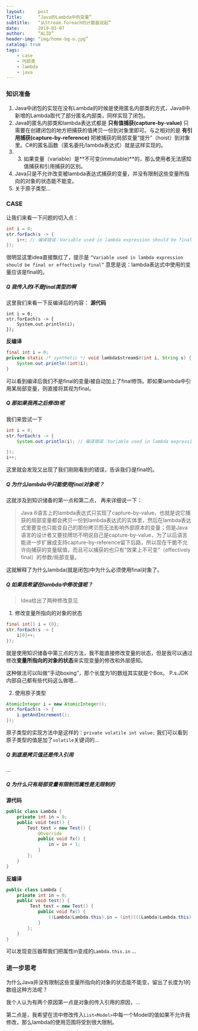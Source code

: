 ```yaml
---
layout:     post
Title:      “Java的Lambda中的变量”
subtitle:   “从Stream.foreach的计数器说起”
date:       2019-03-07
author:     “ALID”
header-img: “img/home-bg-o.jpg”
catalog: true
tags:
    - case
    - 内部类
    - lambda
    - java
---
```


### 知识准备
1. Java中闭包的实现在没有Lambda的时候是使用匿名内部类的方式，Java8中新增的Lambda取代了部分匿名内部类，同样实现了闭包。
2. Java的匿名内部类和lambda表达式都是 **只有值捕获(capture-by-value)** 只需要在创建闭包的地方把捕获的值拷贝一份到对象里即可。与之相对的是 **有引用捕获(capture-by-reference)** 把被捕获的局部变量“提升”（hoist）到对象里。C#的匿名函数（匿名委托/lambda表达式）就是这样实现的。
3. 3. 如果变量（variable）是**不可变(immutable)**的，那么使用者无法感知值捕获和引用捕获的区别。
4. Java只是不允许改变被lambda表达式捕获的变量，并没有限制这些变量所指向的对象的状态能不能变。
5. 关于原子类型…

### CASE
让我们来看一下问题的切入点：
```java
int i = 0;
str.forEach(s -> {
    i++; // 编译错误：Variable used in lambda expression should be final or effectively final
});
```

很明显这里idea直接飘红了，提示是 `“Variable used in lambda expression should be final or effectively final”` 意思是说：lambda表达式中使用的变量应该是final的。 

##### Q 我传入的i不是final类型的啊
这里我们来看一下反编译后的内容：
**源代码**
```
int i = 0;
str.forEach(s -> {
    System.out.println(i);
});
```
**反编译**
```java
final int i = 0;
private static /* synthetic */ void lambda$stream$0(int i, String s) {
    System.out.println((int)i);
}
```
可以看到编译后我们不是final的变量i被自动加上了final修饰。即如果lambda中引用某局部变量，则直接将其视为final。

##### Q  那如果我再之后修改i呢
我们来尝试一下
```java
int i = 0;
str.forEach(s -> {
    System.out.println(i); // 编译错误：Variable used in lambda expression should be final or effectively final

});
i++;
```

这里就会发现又出现了我们刚刚看到的错误，告诉我们i是final的。

##### Q 为什么lambda中只能使用final对象呢？

这就涉及到知识储备的第一点和第二点， 再来详细说一下：
> Java 8语言上的lambda表达式只实现了capture-by-value，也就是说它捕获的局部变量都会拷贝一份到lambda表达式的实体里，然后在lambda表达式里要变也只能变自己的那份拷贝而无法影响外部原本的变量；但是Java语言的设计者又要挂牌坊不明说自己是capture-by-value，为了以后语言能进一步扩展成支持capture-by-reference留下后路，所以现在干脆不允许向捕获的变量赋值，而且可以捕获的也只有“效果上不可变”（effectively final）的参数/局部变量。

这就解释了为什么lambda(就是闭包)中为什么必须使用final对象了。

##### Q 如果我希望在lambda中修改值呢？
> Idea给出了两种修改意见
1.  修改变量所指向的对象的状态
```java
final int[] i = {0};
str.forEach(s -> {
    i[0]++;
});
```
就是使用知识储备中第三点的方法，我不能直接修改变量的状态，但是我可以通过修改**变量所指向的对象的状态**来实现变量的修改和外层感知。

这种做法可以叫做“手动boxing”，那个长度为1的数组其实就是个Box。
P.s.JDK内部自己都有些代码这么做嗯…

2. 使用原子类型
```java
AtomicInteger i = new AtomicInteger();
str.forEach(s -> {
    i.getAndIncrement();
});
```
原子类型的实现方法中是这样的：`private volatile int value;`
我们可以看到原子类型的值是加了`volatile`关键词的…

##### Q 到底是拷贝值还是传入引用
…

##### Q 为什么只有局部变量有限制而属性是无限制的

 **源代码**
```java
public class Lambda {
    private int in = 0;
    public void test() {
        Test test = new Test() {
            @Override
            public void fx() {
                in = in + 1;
            }
        };
    }
}

```
**反编译**
```java
public class Lambda {
    private int in = 0;
    public void test() {
         Test test = new Test() {
            public void fx() {
                ((Lambda)Lambda.this).in = (int)(((Lambda)Lambda.this).in + 1);
            }
        };
    }
}
```
可以发现变压器帮我们把属性in变成的`Lambda.this.in` 
…

### 进一步思考
为什么Java并没有限制这些变量所指向的对象的状态能不能变，留出了长度为1的数组这种方法呢？

我个人认为有两个原因第一点是对象的传入引用的原因，…

第二点是，我希望在流中修改传入`List<Model>`中每一个Model的值如果不允许我修改，那么lambda的使用范围将受到很大限制。




